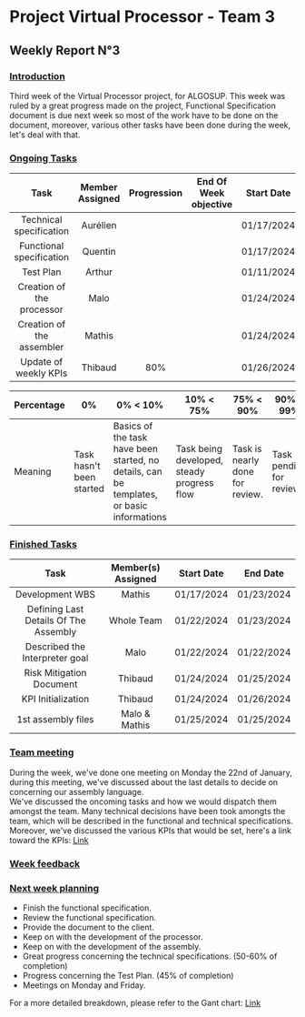 # Project Virtual Processor - Team 3  

## Weekly Report N°3

### <u> Introduction </u>

Third week of the Virtual Processor project, for ALGOSUP. This week was ruled by a great progress made on the project, Functional Specification document is due next week so most of the work have to be done on the document, moreover, various other tasks have been done during the week, let's deal with that.

### <u> Ongoing Tasks</u>

|           Task            |   Member Assigned   |   Progression   |   End Of Week objective   |   Start Date  |
|:-------------------------:|:-------------------:|:---------------:|:-------------------------:|:-------------:|
|Technical specification    |Aurélien             |                 |                           |01/17/2024     |
|Functional specification   |Quentin              |                 |                           |01/17/2024     |
|Test Plan                  |Arthur               |                 |                           |01/11/2024     |
|Creation of the processor  |Malo                 |                 |                           |01/24/2024     |
|Creation of the assembler  |Mathis               |                 |                           |01/24/2024     |
|Update of weekly KPIs      |Thibaud              | 80%             |                           |01/26/2024     |



| Percentage | 0%                       | 0% < 10% | 10% < 75% | 75% < 90% | 90% < 99% | 100% |
|------------|--------------------------|--------------------------|-----------|-----------|-----------|------|
| Meaning    | Task hasn't been started | Basics of the task have been started, no details, can be templates, or basic informations |Task being developed, steady progress flow   | Task is nearly done for review. |  Task pending for review. |Task done and included.|


### <u>Finished Tasks</u>

|           Task            |   Member(s) Assigned  |  Start Date   |   End Date  |
|:-------------------------:|:---------------------:|:-------------:|:-----------:|
| Development WBS           | Mathis                |  01/17/2024   | 01/23/2024  |
| Defining Last Details Of The Assembly | Whole Team|  01/22/2024   | 01/23/2024  |
| Described the Interpreter goal| Malo              |  01/22/2024   | 01/22/2024  |
| Risk Mitigation Document  |  Thibaud              |   01/24/2024  | 01/25/2024  |
| KPI Initialization        |  Thibaud              |   01/24/2024  | 01/26/2024  |
| 1st assembly files        |  Malo & Mathis        |   01/25/2024  | 01/25/2024  |

### <u>Team meeting</u>

During the week, we've done one meeting on Monday the 22nd of January, during this meeting, we've discussed about the last details to decide on concerning our assembly language.  
We've discussed the oncoming tasks and how we would dispatch them amongst the team.
Many technical decisions have been took amongts the team, which will be described in the functional  and technical specifications.  
Moreover, we've discussed the various KPIs that would be set, here's a link toward the KPIs: [Link](https://docs.google.com/spreadsheets/d/1_e3KZmQ_rL7N9RfHELOPWwakPeHL5rIRIHAhU5QM1bc/edit#gid=704615476)

### <u>Week feedback</u>



### <u>Next week planning </u>

- Finish the functional specification.
- Review the functional specification.
- Provide the document to the client.
- Keep on with the development of the processor.
- Keep on with the development of the assembly.
- Great progress concerning the technical specifications. (50-60% of completion)
- Progress concerning the Test Plan. (45% of completion)
- Meetings on Monday and Friday.

For a more detailed breakdown, please refer to the Gant chart: [Link](https://github.com/orgs/algosup/projects/20/views/4)




